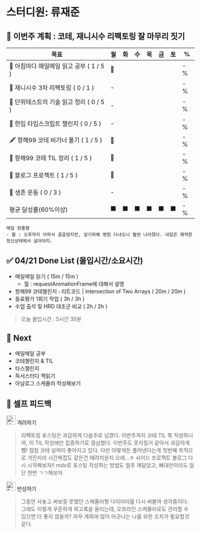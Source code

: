 # 스터디원: 류재준

## 🚀 이번주 계획 : 코테, 재니시수 리팩토링 잘 마무리 짓기

| 목표                            | 월   | 화   | 수   | 목   | 금   | 토   | %   |
| ------------------------------- | --- | --- | --- | --- | --- | --- | --- |
| 📰 아침마다 매일메일 읽고 공부 ( 1 / 5 ) |🌠|||||| -% |
| 🚗 재니시수 3차 리팩토링 ( 0 / 1 ) |-|||||| -% |
| 📖 단위테스트의 기술 읽고 정리 ( 0 / 5 ) |-|||||| -% |
| 📌 한입 타입스크립트 챌린지 ( 0 / 5 ) |-|||||| -% |
| 🖋️ 항해99 코테 비기너 풀기 ( 1 / 5 ) |🌠|||||| -% |
| 🧵 항해99 코테 TIL 정리 ( 1 / 5 ) |🌠|||||| -% |
| 👀 블로그 프로젝트 ( 1 / 5 ) |🌠|||||| -% |
| 💪 생존 운동 ( 0 / 3 )               |-|||||| -% |
| 평균 달성률(60%이상)      |⬛|⬛|⬛|⬛|⬛|⬛|  -% |


```text
매일 한줄평
- 월 : 오후까지 아파서 골골댔지만, 살기위해 병원 다녀오니 훨씬 나아졌다. 내일은 쾌적한 정신상태에서 살아야지.
```

## ✅ 04/21 Done List (몰입시간/소요시간) 
- 매일메일 읽기 ( 15m / 15m )
  - 월 : requestAnimationFrame에 대해서 설명
- 항해99 코테챌린지 : 리트코드 | intersection of Two Arrays ( 20m / 20m )
- 동료평가 1회기 작업 ( 3h / 3h )
- 수업 출석 및 HRD 대조군 비교 ( 2h / 2h )
> 오늘 몰입시간 : 5시간 35분

## 🌱 Next
-  매일메일 공부
-  코테챌린지 & TIL
-  타스챌린지
-  독서스터디 책읽기
-  아날로그 스케쥴러 작성해보기

## 🎉 셀프 피드백

<img src="https://raw.githubusercontent.com/Tarikul-Islam-Anik/Animated-Fluent-Emojis/master/Emojis/Smilies/Hugging%20Face.png" alt="Hugging Face" width="25" height="25"> 격려하기</img>

> 리팩토링 포스팅은 과감하게 다음주로 넘겼다. 이번주까지 코테 TIL 쭉 작성하니까, 이 TIL 작성에만 집중하기로 결심했다. 이번주도 못지킬거 같아서 과감하게 뺌!
> 점점 코테 실력이 좋아지고 있다. 다만 어떻게든 풀어낸다는게 첫번째 목적으로 가진지라 시간복잡도 같은건 때려치운지 오래...ㅎ
> 사이드 프로젝트 블로그 다시 시작해보자!! mdx로 포스팅 작성하는 방법도 얼추 깨달았고, 뼈대만이라도 일단 한번 ㄱㄱ해보자

<img src="https://raw.githubusercontent.com/Tarikul-Islam-Anik/Animated-Fluent-Emojis/master/Emojis/Smilies/Face%20with%20Monocle.png" alt="Face with Monocle" width="25" height="25"> 반성하기</img>

> 그동안 사놓고 써보질 못했던 스케쥴러형 다이어리를 다시 써볼까 생각중이다. 그래도 이렇게 꾸준하게 회고록을 올리는데, 오프라인 스케쥴러로도 관리할 수 있으면 
  더 좋지 않을까? 자꾸 계획에 많이 어긋나는 나를 위한 조치가 필요할것 같다.
